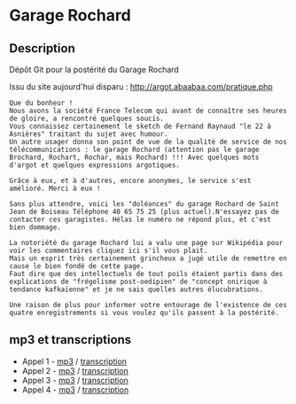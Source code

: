 # Garage Rochard

## Description

Dépôt Git pour la postérité du Garage Rochard

Issu du site aujourd'hui disparu : http://argot.abaabaa.com/pratique.php

```
Que du bonheur !
Nous avons la société France Telecom qui avant de connaître ses heures de gloire, a rencontré quelques soucis.
Vous connaissez certainement le sketch de Fernand Raynaud "le 22 à Asnières" traitant du sujet avec humour.
Un autre usager donna son point de vue de la qualité de service de nos télécommunications : le garage Rochard (attention pas le garage Brochard, Rochart, Rochar, mais Rochard) !!! Avec quelques mots d'argot et quelques expressions argotiques.

Grâce à eux, et à d'autres, encore anonymes, le service s'est amélioré. Merci à eux !

Sans plus attendre, voici les "doléances" du garage Rochard de Saint Jean de Boiseau Téléphone 40 65 75 25 (plus actuel).N'essayez pas de contacter ces garagistes. Hélas le numéro ne répond plus, et c'est bien dommage.

La notoriété du garage Rochard lui a valu une page sur Wikipédia pour voir les commentaires cliquez ici s'il vous plait.
Mais un esprit très certainement grincheux a jugé utile de remettre en cause le bien fondé de cette page.
Faut dire que des intellectuels de tout poils étaient partis dans des explications de "frégolisme post-oedipien" de "concept onirique à tendance kafkaïenne" et je ne sais quelles autres élucubrations.

Une raison de plus pour informer votre entourage de l'existence de ces quatre enregistrements si vous voulez qu'ils passent à la postérité.
```

## mp3 et transcriptions

* Appel 1 - [mp3](GARAGE_ROCHARD_1.mp3) / [transcription](GARAGE_ROCHARD_1.md) 
* Appel 2 - [mp3](GARAGE_ROCHARD_2.mp3) / [transcription](GARAGE_ROCHARD_2.md)
* Appel 3 - [mp3](GARAGE_ROCHARD_3.mp3) / [transcription](GARAGE_ROCHARD_3.md)
* Appel 4 - [mp3](GARAGE_ROCHARD_4.mp3) / [transcription](GARAGE_ROCHARD_4.md)
